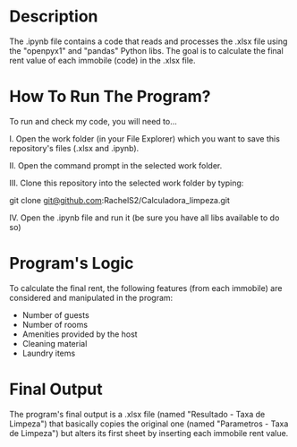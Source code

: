 # Description

The .ipynb file contains a code that reads and processes the .xlsx file using the "openpyx1" and "pandas" Python libs. The goal is to calculate the final rent value of each immobile (code) in the .xlsx file.

# How To Run The Program?

To run and check my code, you will need to...

I. Open the work folder (in your File Explorer) which you want to save this repository's files (.xlsx and .ipynb).

II. Open the command prompt in the selected work folder.

III. Clone this repository into the selected work folder by typing:
 
git clone git@github.com:RachelS2/Calculadora_limpeza.git

IV. Open the .ipynb file and run it (be sure you have all libs available to do so)

# Program's Logic

To calculate the final rent, the following features (from each immobile) are considered and manipulated in the program:

- Number of guests 
- Number of rooms
- Amenities provided by the host
- Cleaning material
- Laundry items

# Final Output

The program's final output is a .xlsx file (named "Resultado - Taxa de Limpeza") that basically copies the original one (named "Parametros - Taxa de Limpeza") but alters its first sheet by inserting each immobile rent value. 

